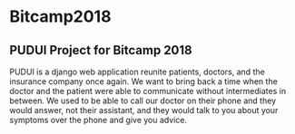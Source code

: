 # Bitcamp2018
## PUDUI Project for Bitcamp 2018

PUDUI is a django web application reunite patients, doctors, and the insurance company once again. We want to bring back a time when the doctor and the patient were able to communicate without intermediates in between. We used to be able to call our doctor on their phone and they would answer, not their assistant, and they would talk to you about your symptoms over the phone and give you advice.


